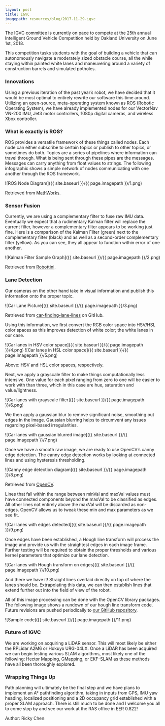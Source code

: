 ```yaml
---
layout: post
title: IGVC
imagepath: resources/blog/2017-11-29-igvc
---
```


The IGVC committee is currently on pace to compete at the 25th annual Intelligent Ground Vehicle Competition held by Oakland University on June 1st, 2018.

This competition tasks students with the goal of building a vehicle that can autonomously navigate a moderately sized obstacle course, all the while staying within painted white lanes and maneuvering around a variety of construction barrels and simulated potholes.

### Innovations

Using a previous iteration of the past year’s robot, we have decided that it would be most optimal to entirely rewrite our software this time around. Utilizing an open-source, meta-operating system known as ROS (Robotic Operating System), we have already implemented nodes for our VectorNav VN-200 IMU, Jet3 motor controllers, 1080p digital cameras, and wireless Xbox controller.

### What is exactly is ROS?

ROS provides a versatile framework of these things called nodes. Each node can either subscribe to certain topics or publish to other topics, or sometimes do both. Topics are a series of pipelines where information can travel through. What is being sent through these pipes are the messages. Messages can carry anything from float values to strings. The following infographic shows a simple network of nodes communicating with one another through the ROS framework.

![ROS Node Diagram]({{ site.baseurl }}/{{ page.imagepath }}/1.png)

Retrieved from [MathWorks](https://www.mathworks.com/).

### Sensor Fusion

Currently, we are using a complementary filter to fuse raw IMU data. Eventually we expect that a rudimentary Kalman filter will replace the current filter, however a complementary filter appears to be working just fine. Here is a comparison of the Kalman Filter (green) next to the complementary filter (black) and as well as a second-order complementary filter (yellow). As you can see, they all appear to function within error of one another.

![Kalman Filter Sample Graph]({{ site.baseurl }}/{{ page.imagepath }}/2.png)

Retrieved from [Robottini](http://robottini.altervista.org/kalman-filter-vs-complementary-filter).

### Lane Detection

Our cameras on the other hand take in visual information and publish this information onto the proper topic.

![Car Lane Picture]({{ site.baseurl }}/{{ page.imagepath }}/3.png)

Retrieved from [car-finding-lane-lines](https://github.com/naokishibuya/car-finding-lane-lines) on GitHub.

Using this information, we first convert the RGB color space into HSV/HSL color spaces as this improves detection of white color; the white lanes in our case.

![Car lanes in HSV color space]({{ site.baseurl }}/{{ page.imagepath }}/4.png)
![Car lanes in HSL color space]({{ site.baseurl }}/{{ page.imagepath }}/5.png)

Above: HSV and HSL color spaces, respectively.

Next, we apply a grayscale filter to make things computationally less intensive. One value for each pixel ranging from zero to one will be easier to work with than three, which in this case are hue, saturation and value/lightness.

![Car lanes with grayscale filter]({{ site.baseurl }}/{{ page.imagepath }}/6.png)

We then apply a gaussian blur to remove significant noise, smoothing out edges in the image. Gaussian blurring helps to circumvent any issues regarding pixel-based irregularities.

![Car lanes with gaussian blurred image]({{ site.baseurl }}/{{ page.imagepath }}/7.png)

Once we have a smooth raw image, we are ready to use OpenCV’s canny edge detection. The canny edge detection works by looking at connected lines and using hysteresis thresholding.

![Canny edge detection diagram]({{ site.baseurl }}/{{ page.imagepath }}/8.png)

Retrieved from [OpenCV](https://docs.opencv.org/3.1.0/da/d22/tutorial_py_canny.html).

Lines that fall within the range between minVal and maxVal values must have connected components beyond the maxVal to be classified as edges. All other lines not entirely above the maxVal will be discarded as non-edges. OpenCV allows us to tweak these min and max parameters as we see fit.

![Car lanes with edges detected]({{ site.baseurl }}/{{ page.imagepath }}/9.png)

Once edges have been established, a Hough line transform will process the image and provide us with the straightest edges in each image frame. Further testing will be required to obtain the proper thresholds and various kernel parameters that optimize our lane detection.

![Car lanes with Hough transform on edges]({{ site.baseurl }}/{{ page.imagepath }}/10.png)

And there we have it! Straight lines overlaid directly on top of where the lanes should be. Extrapolating this data, we can then establish lines that extend further out into the field of view of the robot.

All of this image processing can be done with the OpenCV library packages. The following image shows a rundown of our hough line transform code. Future revisions are pushed periodically to [our GitHub repository](https://github.com/ut-ras/IGVC2018).

![Sample code]({{ site.baseurl }}/{{ page.imagepath }}/11.png)

### Future of IGVC

We are working on acquiring a LiDAR sensor. This will most likely be either the RPLidar A2M6 or Hokuyo URG-04LX. Once a LiDAR has been acquired we can begin testing various SLAM algorithms, most likely one of the following: Hector Mapping, GMapping, or EKF-SLAM as these methods have all been thoroughly explored.

### Wrapping Things Up

Path planning will ultimately be the final step and we have plans to implement an A* pathfinding algorithm, taking in inputs from GPS, IMU yaw heading, localized positioning and a 2D occupancy grid established with a proper SLAM approach. There is still much to be done and I welcome you all to come stop by and see our work at the RAS office in EER 0.822!

Author: Ricky Chen
